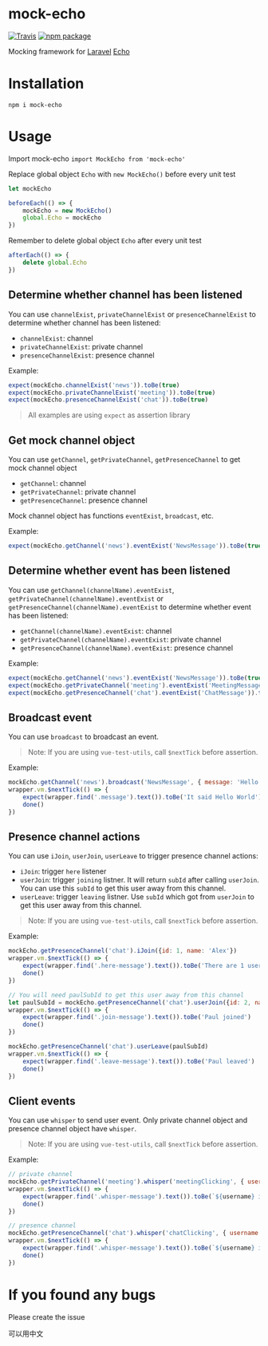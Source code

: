 mock-echo
=============

[![Travis][build-badge]][build] [![npm package][npm-badge]][npm]

[build-badge]: https://img.shields.io/travis/alexxiyang/mock-echo/master.svg?style=flat-square
[build]: https://travis-ci.org/alexxiyang/mock-echo

[npm-badge]: https://img.shields.io/npm/v/mock-echo.svg?style=flat-square
[npm]: https://www.npmjs.org/package/mock-echo

Mocking framework for [Laravel](https://laravel.com/) [Echo](https://laravel.com/docs/5.7/broadcasting#installing-laravel-echo)

# Installation

`npm i mock-echo`

# Usage

Import mock-echo 
`import MockEcho from 'mock-echo'`

Replace global object `Echo` with `new MockEcho()` before every unit test
```javascript
let mockEcho

beforeEach(() => {
    mockEcho = new MockEcho()
    global.Echo = mockEcho
})
```

Remember to delete global object `Echo` after every unit test
```javascript
afterEach(() => {
    delete global.Echo
})
```

## Determine whether channel has been listened

You can use `channelExist`, `privateChannelExist` or `presenceChannelExist` to determine whether channel has been listened:

* `channelExist`: channel
* `privateChannelExist`: private channel
* `presenceChannelExist`: presence channel

Example:
```javascript
expect(mockEcho.channelExist('news')).toBe(true)
expect(mockEcho.privateChannelExist('meeting')).toBe(true)
expect(mockEcho.presenceChannelExist('chat')).toBe(true)
```

> All examples are using `expect` as assertion library

## Get mock channel object

You can use `getChannel`, `getPrivateChannel`, `getPresenceChannel` to get mock channel object

* `getChannel`: channel
* `getPrivateChannel`: private channel
* `getPresenceChannel`: presence channel

Mock channel object has functions `eventExist`, `broadcast`, etc.

Example:
```javascript
expect(mockEcho.getChannel('news').eventExist('NewsMessage')).toBe(true)
```

## Determine whether event has been listened

You can use `getChannel(channelName).eventExist`, `getPrivateChannel(channelName).eventExist` or `getPresenceChannel(channelName).eventExist` to determine whether event has been listened:

* `getChannel(channelName).eventExist`: channel
* `getPrivateChannel(channelName).eventExist`: private channel
* `getPresenceChannel(channelName).eventExist`: presence channel

Example:
```javascript
expect(mockEcho.getChannel('news').eventExist('NewsMessage')).toBe(true)
expect(mockEcho.getPrivateChannel('meeting').eventExist('MeetingMessage')).toBe(true)
expect(mockEcho.getPresenceChannel('chat').eventExist('ChatMessage')).toBe(true)
```

## Broadcast event

You can use `broadcast` to broadcast an event.

> Note: If you are using `vue-test-utils`, call `$nextTick` before assertion.

Example:
```javascript
mockEcho.getChannel('news').broadcast('NewsMessage', { message: 'Hello World' })
wrapper.vm.$nextTick(() => {
    expect(wrapper.find('.message').text()).toBe('It said Hello World')
    done()
})
```

## Presence channel actions

You can use `iJoin`, `userJoin`, `userLeave` to trigger presence channel actions:

* `iJoin`: trigger `here` listener
* `userJoin`: trigger `joining` listner. It will return `subId` after calling `userJoin`. You can use this `subId` to get this user away from this channel.
* `userLeave`: trigger `leaving` listner. Use `subId` which got from `userJoin` to get this user away from this channel.

> Note: If you are using `vue-test-utils`, call `$nextTick` before assertion.

Example:
```javascript
mockEcho.getPresenceChannel('chat').iJoin({id: 1, name: 'Alex'})
wrapper.vm.$nextTick(() => {
    expect(wrapper.find('.here-message').text()).toBe('There are 1 users')
    done()
})

// You will need paulSubId to get this user away from this channel
let paulSubId = mockEcho.getPresenceChannel('chat').userJoin({id: 2, name: 'Paul'})
wrapper.vm.$nextTick(() => {
    expect(wrapper.find('.join-message').text()).toBe('Paul joined')
    done()
})

mockEcho.getPresenceChannel('chat').userLeave(paulSubId)
wrapper.vm.$nextTick(() => {
    expect(wrapper.find('.leave-message').text()).toBe('Paul leaved')
    done()
})
```

## Client events

You can use `whisper` to send user event. Only private channel object and presence channel object have `whisper`.

> Note: If you are using `vue-test-utils`, call `$nextTick` before assertion.

Example:
```javascript
// private channel
mockEcho.getPrivateChannel('meeting').whisper('meetingClicking', { username: username })
wrapper.vm.$nextTick(() => {
    expect(wrapper.find('.whisper-message').text()).toBe(`${username} is clicking the button`)
    done()
})

// presence channel
mockEcho.getPresenceChannel('chat').whisper('chatClicking', { username: username })
wrapper.vm.$nextTick(() => {
    expect(wrapper.find('.whisper-message').text()).toBe(`${username} is clicking the button`)
    done()
})
```

# If you found any bugs

Please create the issue

可以用中文